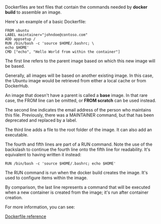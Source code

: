 Dockerfiles are text files that contain the commands needed by **docker build** to assemble an image.

Here's an example of a basic Dockerfile:

```
FROM ubuntu
LABEL maintainer="johndoe@contoso.com"
ADD appsetup /
RUN /bin/bash -c 'source $HOME/.bashrc; \
echo $HOME'
CMD ["echo", "Hello World from within the container"]
```

The first line refers to the parent image based on which this new image will be based.

Generally, all images will be based on another existing image. In this case, the Ubuntu image would be retrieved from either a local cache or from DockerHub.

An image that doesn't have a parent is called a **base** image. In that rare case, the FROM line can be omitted, or **FROM scratch** can be used instead.

The second line indicates the email address of the person who maintains this file. Previously, there was a MAINTAINER command, but that has been deprecated and replaced by a label.

The third line adds a file to the root folder of the image. It can also add an executable.

The fourth and fifth lines are part of a RUN command. Note the use of the backslash to continue the fourth line onto the fifth line for readability. It's equivalent to having written it instead:

```
RUN /bin/bash -c 'source $HOME/.bashrc; echo $HOME'

```

The RUN command is run when the docker build creates the image. It's used to configure items within the image.

By comparison, the last line represents a command that will be executed when a new container is created from the image; it's run after container creation.

For more information, you can see:

[Dockerfile reference](https://docs.docker.com/engine/reference/builder/)
